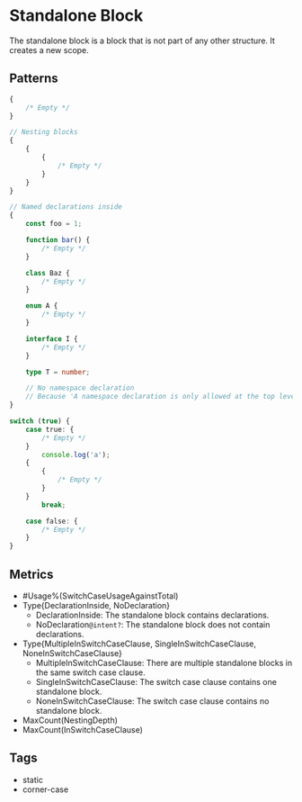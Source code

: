# Standalone Block

The standalone block is a block that is not part of any other structure. It creates a new
scope.

## Patterns

```ts
{
    /* Empty */
}

// Nesting blocks
{
    {
        {
            /* Empty */
        }
    }
}

// Named declarations inside
{
    const foo = 1;

    function bar() {
        /* Empty */
    }

    class Baz {
        /* Empty */
    }

    enum A {
        /* Empty */
    }

    interface I {
        /* Empty */
    }

    type T = number;

    // No namespace declaration
    // Because 'A namespace declaration is only allowed at the top level of a namespace or module.(1235)'
}

switch (true) {
    case true: {
        /* Empty */
    }
        console.log('a');
    {
        {
            /* Empty */
        }
    }
        break;

    case false: {
        /* Empty */
    }
}
```

## Metrics

* #Usage%(SwitchCaseUsageAgainstTotal)
* Type{DeclarationInside, NoDeclaration}
    * DeclarationInside: The standalone block contains declarations.
    * NoDeclaration`@intent?`: The standalone block does not contain declarations.
* Type{MultipleInSwitchCaseClause, SingleInSwitchCaseClause, NoneInSwitchCaseClause}
    * MultipleInSwitchCaseClause: There are multiple standalone blocks in the same switch
      case clause.
    * SingleInSwitchCaseClause: The switch case clause contains one standalone block.
    * NoneInSwitchCaseClause: The switch case clause contains no standalone block.
* MaxCount(NestingDepth)
* MaxCount(InSwitchCaseClause)

## Tags

* static
* corner-case
